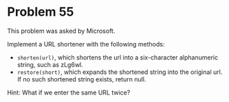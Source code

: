 # Problem 55

 This problem was asked by Microsoft.

Implement a URL shortener with the following methods:
* ```shorten(url)```, which shortens the url into a six-character alphanumeric string, such as zLg6wl.
* ```restore(short)```, which expands the shortened string into the original url. If no such shortened string exists, return null. 

Hint: What if we enter the same URL twice?